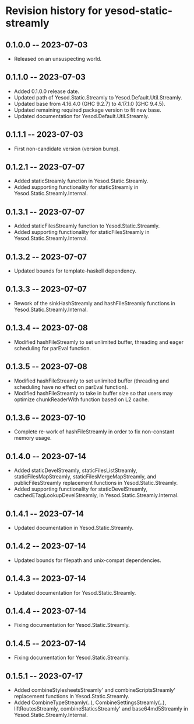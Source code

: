 # Revision history for yesod-static-streamly

## 0.1.0.0 -- 2023-07-03

* Released on an unsuspecting world.

## 0.1.1.0 -- 2023-07-03

* Added 0.1.0.0 release date.
* Updated path of Yesod.Static.Streamly to Yesod.Default.Util.Streamly.
* Updated base from 4.16.4.0 (GHC 9.2.7) to 4.17.1.0 (GHC 9.4.5).
* Updated remaining required package version to fit new base.
* Updated documentation for Yesod.Default.Util.Streamly.

## 0.1.1.1 -- 2023-07-03

* First non-candidate version (version bump).

## 0.1.2.1 -- 2023-07-07

* Added staticStreamly function in Yesod.Static.Streamly.
* Added supporting functionality for staticStreamly in Yesod.Static.Streamly.Internal.

## 0.1.3.1 -- 2023-07-07

* Added staticFilesStreamly function to Yesod.Static.Streamly.
* Added supporting functionality for staticFilesStreamly in Yesod.Static.Streamly.Internal.

## 0.1.3.2 -- 2023-07-07

* Updated bounds for template-haskell dependency.

## 0.1.3.3 -- 2023-07-07

* Rework of the sinkHashStreamly and hashFileStreamly functions in Yesod.Static.Streamly.Internal.

## 0.1.3.4 -- 2023-07-08

* Modified hashFileStreamly to set unlimited buffer, threading and eager scheduling for parEval function.

## 0.1.3.5 -- 2023-07-08

* Modified hashFileStreamly to set unlimited buffer (threading and scheduling have no effect on parEval function).
* Modified hashFileStreamly to take in buffer size so that users may optimize chunkReaderWith function based on L2 cache.

## 0.1.3.6 -- 2023-07-10

* Complete re-work of hashFileStreamly in order to fix non-constant memory usage.

## 0.1.4.0 -- 2023-07-14

* Added staticDevelStreamly, staticFilesListStreamly, staticFilesMapStreamly, staticFilesMergeMapStreamly, and publicFilesStreamly replacement functions in Yesod.Static.Streamly.
* Added supporting functionality for staticDevelStreamly, cachedETagLookupDevelStreamly, in Yesod.Static.Streamly.Internal.

## 0.1.4.1 -- 2023-07-14

* Updated documentation in Yesod.Static.Streamly.

## 0.1.4.2 -- 2023-07-14

* Updated bounds for filepath and unix-compat dependencies.

## 0.1.4.3 -- 2023-07-14

* Updated documentation for Yesod.Static.Streamly.

## 0.1.4.4 -- 2023-07-14

* Fixing documentation for Yesod.Static.Streamly.

## 0.1.4.5 -- 2023-07-14

* Fixing documentation for Yesod.Static.Streamly.

## 0.1.5.1 -- 2023-07-17

* Added combineStylesheetsStreamly' and combineScriptsStreamly' replacement functions in Yesod.Static.Streamly.
* Added CombineTypeStreamly(..), CombineSettingsStreamly(..), liftRoutesStreamly, combineStaticsStreamly' and base64md5Streamly in Yesod.Static.Streamly.Internal.
